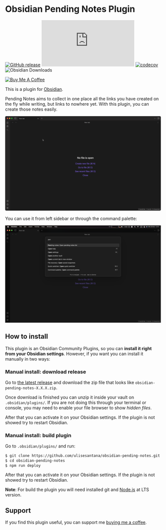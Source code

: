 # Obsidian Pending Notes Plugin
[![GitHub release](https://img.shields.io/github/release/ulisesantana/obsidian-pending-notes.svg)](https://GitHub.com/ulisesantana/obsidian-pending-notes/releases/)
[![GitHub license](https://badgen.net/github/license/Naereen/Strapdown.js)](https://github.com/Naereen/StrapDown.js/blob/master/LICENSE)
[![codecov](https://codecov.io/github/ulisesantana/obsidian-pending-notes/branch/main/graph/badge.svg?token=XXwfgoPhoY)](https://codecov.io/github/ulisesantana/obsidian-pending-notes)
![Obsidian Downloads](https://img.shields.io/badge/dynamic/json?logo=obsidian&color=%23483699&label=downloads&query=%24%5B%22obsidian-pending-notes%22%5D.downloads&url=https%3A%2F%2Fraw.githubusercontent.com%2Fobsidianmd%2Fobsidian-releases%2Fmaster%2Fcommunity-plugin-stats.json)



<a href="https://www.buymeacoffee.com/ulisesantana" target="_blank"><img src="https://cdn.buymeacoffee.com/buttons/v2/default-yellow.png" alt="Buy Me A Coffee" style="height: 42px !important;width: auto !important;" ></a>

This is a plugin for [Obsidian](https://obsidian.md).

Pending Notes aims to collect in one place all the links you have created on the fly while writing, but links to nowhere yet. With this plugin, you can create those notes easily.

![Show who the plugins can be used](docs/preview.gif)

You can use it from left sidebar or through the command palette:

![Command preview](docs/command.png)

## How to install

This plugin is an Obsidian Community Plugins, so you can **install it right from your Obsidian settings**. However, if you want you can install it manually in two ways: 

### Manual install: download release 
Go to [the latest release](https://github.com/ulisesantana/obsidian-pending-notes/releases/latest) and download the zip file that looks like `obsidian-pending-notes-X.X.X.zip`.

Once download is finished you can unzip it inside your vault on `.obsidian/plugins/`. If you are not doing this through your terminal or console, you may need to enable your file browser to show *hidden files*.

After that you can activate it on your Obsidian settings. If the plugin is not showed try to restart Obsidian.

### Manual install: build plugin
Go to `.obsidian/plugins/` and run:

```shell
$ git clone https://github.com/ulisesantana/obsidian-pending-notes.git
$ cd obsidian-pending-notes
$ npm run deploy
```

After that you can activate it on your Obsidian settings. If the plugin is not showed try to restart Obsidian.

**Note**: For build the plugin you will need installed git and [Node.js](https://nodejs.org/en/) at LTS version.

## Support 

If you find this plugin useful, you can support me [buying me a coffee](https://www.buymeacoffee.com/ulisesantana).

